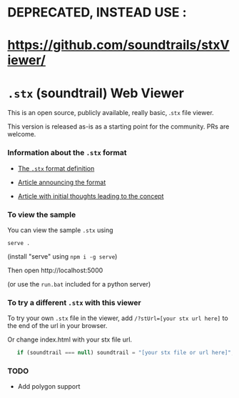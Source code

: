 # DEPRECATED, INSTEAD USE : 
# https://github.com/soundtrails/stxViewer/

# `.stx` (soundtrail) Web Viewer


This is an open source, publicly available, really basic, .`stx` file viewer.

This version is released as-is as a starting point for the community.
PRs are welcome.

### Information about the `.stx` format

* [The `.stx` format definition](./stxFormatDefinition.md)

* [Article announcing the format](https://medium.com/@medi.muse/introducing-the-new-sound-trail-data-format-66a7d6454efc?source=friends_link&sk=20b65cec44a97735fefd2d6d4bce201e)

* [Article with initial thoughts leading to the concept](https://medium.com/@medi.muse/why-soundtrails-version-2-0-may-be-adopting-kml-as-its-format-for-geospacial-audio-experiences-d74b54b213cb?source=friends_link&sk=b20fd6a7e427348a9d2a6fc858d34a23)

### To view the sample

You can view the sample `.stx` using

```
serve .
```

(install "serve" using `npm i -g serve`)

Then open http://localhost:5000


(or use the `run.bat` included for a python server)


### To try a different `.stx` with this viewer

To try your own `.stx` file in the viewer, add `/?stUrl=[your stx url here]` to the end of the url in your browser.

Or change index.html with your stx file url.

```javascript
   if (soundtrail === null) soundtrail = "[your stx file or url here]";
```


### TODO

* Add polygon support

